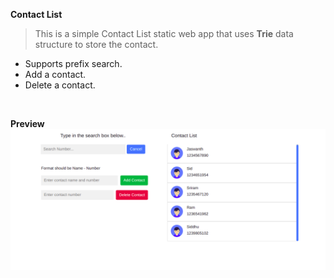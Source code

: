 **Contact List**

> This is a simple Contact List static web app that uses **Trie** data structure to store the contact.
- Supports prefix search.
- Add a contact.
- Delete a contact.
<br>

**Preview**
![](Preview.png)